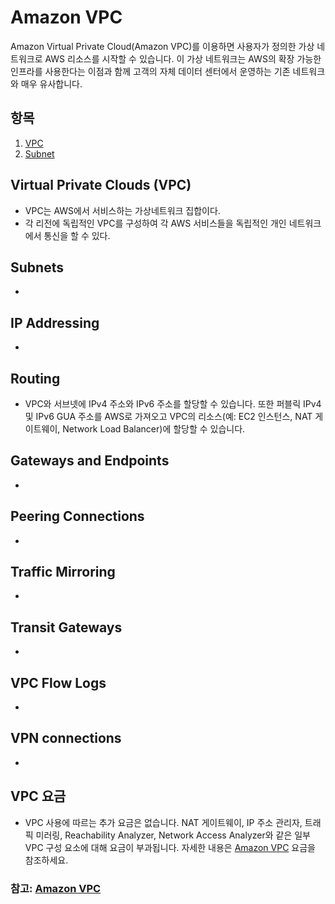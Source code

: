 # Amazon VPC
Amazon Virtual Private Cloud(Amazon VPC)를 이용하면 사용자가 정의한 가상 네트워크로 AWS 리소스를 시작할 수 있습니다. 이 가상 네트워크는 AWS의 확장 가능한 인프라를 사용한다는 이점과 함께 고객의 자체 데이터 센터에서 운영하는 기존 네트워크와 매우 유사합니다.
## 항목
1. [VPC](#virtual-private-cloud-vpc)
2. [Subnet](#subnet)
## Virtual Private Clouds (VPC)
  - VPC는 AWS에서 서비스하는 가상네트워크 집합이다.
  - 각 리전에 독립적인 VPC를 구성하여 각 AWS 서비스들을 독립적인 개인 네트워크에서 통신을 할 수 있다.  

## Subnets
- 

## IP Addressing
- 

## Routing
- VPC와 서브넷에 IPv4 주소와 IPv6 주소를 할당할 수 있습니다. 또한 퍼블릭 IPv4 및 IPv6 GUA 주소를 AWS로 가져오고 VPC의 리소스(예: EC2 인스턴스, NAT 게이트웨이, Network Load Balancer)에 할당할 수 있습니다.

## Gateways and Endpoints
- 

## Peering Connections
- 

## Traffic Mirroring
- 

## Transit Gateways
- 

## VPC Flow Logs
- 

## VPN connections
- 

## VPC 요금
- VPC 사용에 따르는 추가 요금은 없습니다. NAT 게이트웨이, IP 주소 관리자, 트래픽 미러링, Reachability Analyzer, Network Access Analyzer와 같은 일부 VPC 구성 요소에 대해 요금이 부과됩니다. 자세한 내용은 [Amazon VPC](http://aws.amazon.com/vpc/pricing/) 요금을 참조하세요.


### 참고: [Amazon VPC](https://docs.aws.amazon.com/ko_kr/vpc/latest/userguide/what-is-amazon-vpc.html)